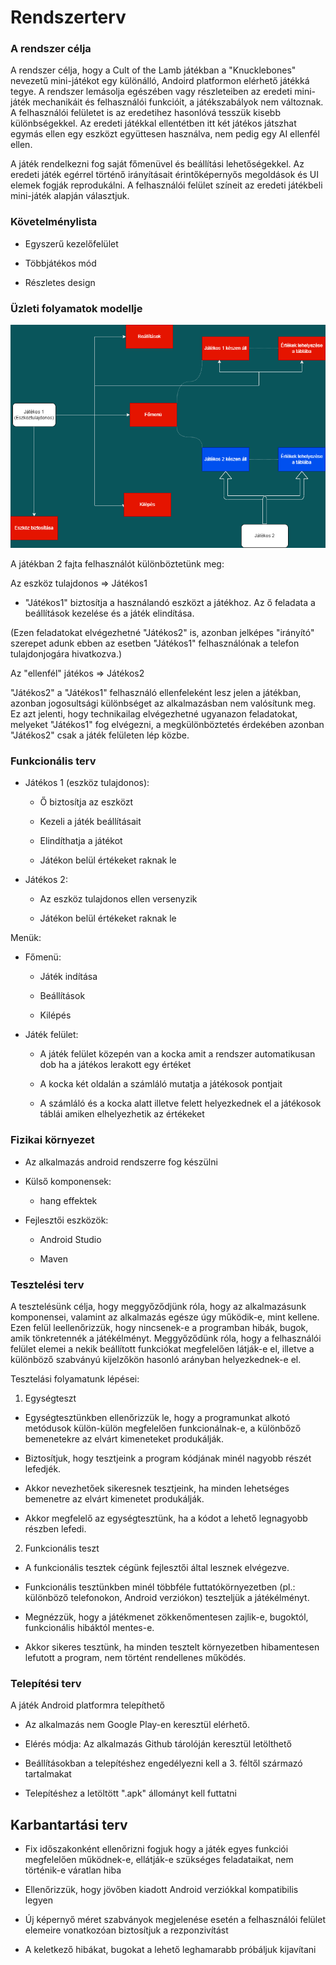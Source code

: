 # Rendszerterv

### A rendszer célja

A rendszer célja, hogy a Cult of the Lamb játékban a "Knucklebones" nevezetű mini-játékot egy különálló,
Andoird platformon elérhető játékká tegye. A rendszer lemásolja egészében vagy részleteiben az eredeti mini-játék
mechanikáit és felhasználói funkcióit, a játékszabályok nem változnak. A felhasználói felületet is az eredetihez
hasonlóvá tesszük kisebb különbségekkel. Az eredeti játékkal ellentétben itt két játékos játszhat egymás ellen
egy eszközt együttesen használva, nem pedig egy AI ellenfél ellen.

A játék rendelkezni fog saját főmenüvel és beállítási lehetőségekkel. Az eredeti játék egérrel történő irányításait
érintőképernyős megoldások és UI elemek fogják reprodukálni. A felhasználói felület színeit az eredeti játékbeli mini-játék
alapján választjuk.


### Követelménylista

- Egyszerű kezelőfelület

- Többjátékos mód

- Részletes design


### Üzleti folyamatok modellje

![](../media/img/terv.png)

A játékban 2 fajta felhasználót különböztetünk meg:

Az eszköz tulajdonos => Játékos1

- "Játékos1" biztosítja a használandó eszközt a játékhoz. Az ő feladata a beállítások kezelése és a játék elindítása.

(Ezen feladatokat elvégezhetné "Játékos2" is, azonban jelképes "irányító" szerepet adunk ebben az esetben "Játékos1"
felhasználónak a telefon tulajdonjogára hivatkozva.)

Az "ellenfél" játékos => Játékos2

"Játékos2" a "Játékos1" felhasználó ellenfeleként lesz jelen a játékban, azonban jogosultsági különbséget az alkalmazásban
nem valósítunk meg. Ez azt jelenti, hogy technikailag elvégezhetné ugyanazon feladatokat, melyeket "Játékos1" fog elvégezni,
a megkülönböztetés érdekében azonban "Játékos2" csak a játék felületen lép közbe.

### Funkcionális terv

* Játékos 1 (eszköz tulajdonos):

  * Ő biztosítja az eszközt

  * Kezeli a játék beállításait

  * Elindíthatja a játékot

  * Játékon belül értékeket raknak le

* Játékos 2:

  * Az eszköz tulajdonos ellen versenyzik

  * Játékon belül értékeket raknak le

Menük:

* Főmenü:

  * Játék indítása
  
  * Beállítások

  * Kilépés

* Játék felület:

  * A játék felület közepén van a kocka amit a rendszer automatikusan  dob ha a játékos lerakott egy értéket

  * A kocka két oldalán a számláló mutatja a játékosok pontjait

  * A számláló és a kocka alatt illetve felett helyezkednek el a játékosok táblái amiken elhelyezhetik az értékeket


### Fizikai környezet

* Az alkalmazás android rendszerre fog készülni

* Külső komponensek:

  * hang effektek

* Fejlesztői eszközök:

  * Android Studio
  
  * Maven


### Tesztelési terv

A tesztelésünk célja, hogy meggyőződjünk róla, hogy az alkalmazásunk komponensei, valamint az alkalmazás egésze úgy működik-e, mint kellene.
Ezen felül leellenőrizzük, hogy nincsenek-e a programban hibák, bugok, amik tönkretennék a játékélményt.
Meggyőződünk róla, hogy a felhasználói felület elemei a nekik beállított funkciókat megfelelően látják-e el, illetve a különböző szabványú kijelzőkön hasonló arányban helyezkednek-e el.

Tesztelási folyamatunk lépései:

1. Egységteszt

- Egységtesztünkben ellenőrizzük le, hogy a programunkat alkotó metódusok külön-külön megfelelően funkcionálnak-e, a különbőző bemenetekre az elvárt kimeneteket produkálják.

- Biztosítjuk, hogy tesztjeink a program kódjának minél nagyobb részét lefedjék.

- Akkor nevezhetőek sikeresnek tesztjeink, ha minden lehetséges bemenetre az elvárt kimenetet produkálják.

- Akkor megfelelő az egységtesztünk, ha a kódot a lehető legnagyobb részben lefedi.
    
2. Funkcionális teszt

- A funkcionális tesztek cégünk fejlesztői által lesznek elvégezve.

- Funkcionális tesztünkben minél többféle futtatókörnyezetben (pl.: különböző telefonokon, Android verziókon) teszteljük a játékélményt.

- Megnézzük, hogy a játékmenet zökkenőmentesen zajlik-e, bugoktól, funkcionális hibáktól mentes-e.

- Akkor sikeres tesztünk, ha minden tesztelt környezetben hibamentesen lefutott a program, nem történt rendellenes működés.

### Telepítési terv

A játék Android platformra telepíthető

- Az alkalmazás nem Google Play-en keresztül elérhető.

- Elérés módja: Az alkalmazás Github tárolóján keresztül letölthető

- Beállításokban a telepítéshez engedélyezni kell a 3. féltől származó tartalmakat

- Telepítéshez a letöltött ".apk" állományt kell futtatni


## Karbantartási terv

- Fix időszakonként ellenőrizni fogjuk hogy a játék egyes funkciói megfelelően működnek-e, ellátják-e szükséges feladataikat, nem történik-e váratlan hiba

- Ellenőrizzük, hogy jövőben kiadott Android verziókkal kompatibilis legyen

- Új képernyő méret szabványok megjelenése esetén a felhasználói felület elemeire vonatkozóan biztosítjuk a rezponzivítást

- A keletkező hibákat, bugokat a lehető leghamarabb próbáljuk kijavítani